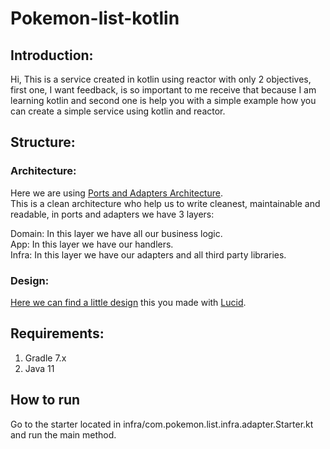 # Pokemon-list-kotlin
## Introduction:
Hi, This is a service created in kotlin using reactor with only 2 objectives, first one, I want feedback,
is so important to me receive that because I am learning kotlin and second one is help you with a simple 
example how you can create a simple service using kotlin and reactor.

## Structure:
### Architecture: 
Here we are using [Ports and Adapters Architecture](https://medium.com/idealo-tech-blog/hexagonal-ports-adapters-architecture-e3617bcf00a0).  
This is a clean architecture who help us to write cleanest, maintainable and readable, in ports and adapters we have 3 layers:  

Domain: In this layer we have all our business logic.  
App: In this layer we have our handlers.  
Infra: In this layer we have our adapters and all third party libraries.

### Design: 
[Here we can find a little design](https://lucid.app/lucidchart/1ac6bf9f-e551-474b-9e4a-50b65de74649/edit?viewport_loc=-21%2C85%2C1541%2C1075%2CM7oo7ZBUANsC&invitationId=inv_80e2e048-808e-47e5-b38d-d4f638a37bef#)
this you made with [Lucid](https://lucid.app/).

## Requirements:   
1. Gradle 7.x
2. Java 11

## How to run
Go to the starter located in infra/com.pokemon.list.infra.adapter.Starter.kt and run the main method.
